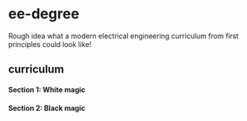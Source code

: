 # ee-degree
Rough idea what a modern electrical engineering curriculum from first principles could look like!

## curriculum
#### Section 1: White magic
#### Section 2: Black magic
